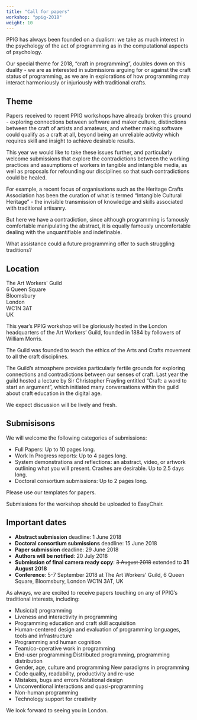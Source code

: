 ```yaml
---
title: "Call for papers"
workshop: "ppig-2018"
weight: 10
---
```


PPIG has always been founded on a dualism: we take as much interest in the psychology of the act of programming as in the computational aspects of psychology.

Our special theme for 2018, “craft in programming”, doubles down on this duality - we are as interested in submissions arguing for or against the craft status of programming, as we are in explorations of how programming may interact harmoniously or injuriously with traditional crafts.

## Theme
Papers received to recent PPIG workshops have already broken this ground - exploring connections between software and maker culture, distinctions between the craft of artists and amateurs, and whether making software could qualify as a craft at all, beyond being an unreliable activity which requires skill and insight to achieve desirable results.

This year we would like to take these issues further, and particularly welcome submissions that explore the contradictions between the working practices and assumptions of workers in tangible and intangible media, as well as proposals for refounding our disciplines so that such contradictions could be healed.

For example, a recent focus of organisations such as the Heritage Crafts Association has been the curation of what is termed “Intangible Cultural Heritage” - the invisible transmission of knowledge and skills associated with traditional artisanry.

But here we have a contradiction, since although programming is famously comfortable manipulating the abstract, it is equally famously uncomfortable dealing with the unquantifiable and indefinable.

What assistance could a future programming offer to such struggling traditions?

## Location
The Art Workers' Guild \
6 Queen Square \
Bloomsbury \
London \
WC1N 3AT \
UK

This year’s PPIG workshop will be gloriously hosted in the London headquarters of the Art Workers’ Guild, founded in 1884 by followers of William Morris.

The Guild was founded to teach the ethics of the Arts and Crafts movement to all the craft disciplines.

The Guild’s atmosphere provides particularly fertile grounds for exploring connections and contradictions between our senses of craft. Last year the guild hosted a lecture by Sir Christopher Frayling entitled “Craft: a word to start an argument”, which initiated many conversations within the guild about craft education in the digital age.

We expect discussion will be lively and fresh.

## Submisisons
We will welcome the following categories of submissions:

* Full Papers: Up to 10 pages long.
*  Work In Progress reports: Up to 4 pages long.
* System demonstrations and reflections: an abstract, video, or artwork outlining what you will present. Crashes are desirable. Up to 2.5 days long.
* Doctoral consortium submissions: Up to 2 pages long.

Please use our templates for papers.

Submissions for the workshop should be uploaded to EasyChair.

## Important dates

* **Abstract submission** deadline: 1 June 2018
* **Doctoral consortium submissions** deadline: 15 June 2018
* **Paper submission** deadline: 29 June 2018
* **Authors will be notified**: 20 July 2018
* **Submission of final camera ready copy**: ~~3 August 2018~~ extended to **31 August 2018**
* **Conference**: 5-7 September 2018 at The Art Workers' Guild, 6 Queen Square, Bloomsbury, London WC1N 3AT, UK

As always, we are excited to receive papers touching on any of PPIG’s traditional interests, including:

* Music(al) programming
* Liveness and interactivity in programming
* Programming education and craft skill acquisition
* Human-centered design and evaluation of programming languages, tools and infrastructure
* Programming and human cognition
* Team/co-operative work in programming
* End-user programming Distributed programming, programming distribution
* Gender, age, culture and programming New paradigms in programming
* Code quality, readability, productivity and re-use
* Mistakes, bugs and errors Notational design
* Unconventional interactions and quasi-programming
* Non-human programming
* Technology support for creativity

We look forward to seeing you in London.
